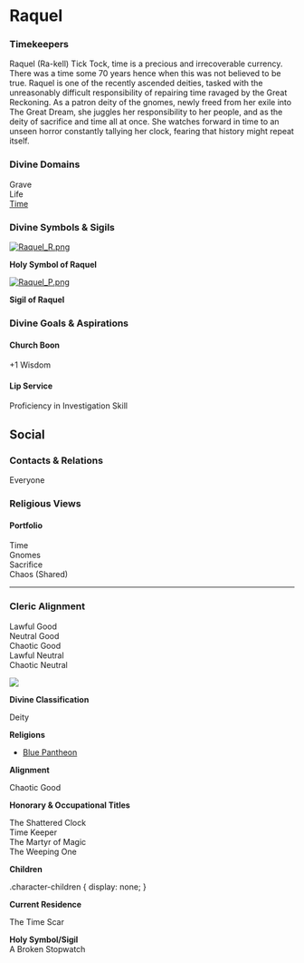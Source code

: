 Raquel
======

### Timekeepers

Raquel (Ra-kell) Tick Tock, time is a precious and irrecoverable currency. There was a time some 70 years hence when this was not believed to be true. Raquel is one of the recently ascended deities, tasked with the unreasonably difficult responsibility of repairing time ravaged by the Great Reckoning. As a patron deity of the gnomes, newly freed from her exile into The Great Dream, she juggles her responsibility to her people, and as the deity of sacrifice and time all at once. She watches forward in time to an unseen horror constantly tallying her clock, fearing that history might repeat itself.

### Divine Domains

Grave  
Life  
[Time](https://www.worldanvil.com/w/Ecaros-xohoo/a/time-article)

### Divine Symbols & Sigils

[![](/uploads/images/1a043980c32ece7d21b79f424858b249.png "Raquel_R.png")](/i/284920 "Raquel_R.png")

**Holy Symbol of Raquel**

[![](/uploads/images/8e9e611985a581039753d4468f94fe0d.png "Raquel_P.png")](/i/284918 "Raquel_P.png")

**Sigil of Raquel**

### Divine Goals & Aspirations

#### Church Boon

+1 Wisdom

#### Lip Service

Proficiency in Investigation Skill

Social
------

### Contacts & Relations

Everyone

### Religious Views

#### Portfolio

Time  
Gnomes  
Sacrifice  
Chaos (Shared) 

* * *

### Cleric Alignment

Lawful Good  
Neutral Good  
Chaotic Good  
Lawful Neutral  
Chaotic Neutral

![](/uploads/images/beeb3c55eb3ca469b6bbbb39d573f35d.png)

**Divine Classification**

Deity

**Religions**

* [Blue Pantheon](/w/Ecaros-xohoo/a/blue-pantheon)

**Alignment**

Chaotic Good

**Honorary & Occupational Titles**

The Shattered Clock  
Time Keeper  
The Martyr of Magic  
The Weeping One

**Children**

.character-children { display: none; }

**Current Residence**

The Time Scar

**Holy Symbol/Sigil**  
A Broken Stopwatch

